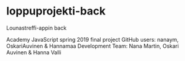 # loppuprojekti-back
Lounastreffi-appin back

Academy JavaScript spring 2019 final project
GitHub users: nanaym, OskariAuvinen & Hannamaa
Development Team: Nana Martin, Oskari Auvinen & Hanna Valli
